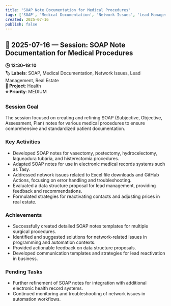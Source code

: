 ```yaml
---
title: "SOAP Note Documentation for Medical Procedures"
tags: ['SOAP', 'Medical Documentation', 'Network Issues', 'Lead Management', 'Real Estate']
created: 2025-07-16
publish: false
---
```


## 📅 2025-07-16 — Session: SOAP Note Documentation for Medical Procedures

**🕒 12:30–19:10**  
**🏷️ Labels**: SOAP, Medical Documentation, Network Issues, Lead Management, Real Estate  
**📂 Project**: Health  
**⭐ Priority**: MEDIUM  


### Session Goal
The session focused on creating and refining SOAP (Subjective, Objective, Assessment, Plan) notes for various medical procedures to ensure comprehensive and standardized patient documentation.

### Key Activities
- Developed SOAP notes for vasectomy, postectomy, hydrocelectomy, laqueadura tubária, and histerectomia procedures.
- Adapted SOAP notes for use in electronic medical records systems such as Tasy.
- Addressed network issues related to Excel file downloads and GitHub Actions, focusing on error handling and troubleshooting.
- Evaluated a data structure proposal for lead management, providing feedback and recommendations.
- Formulated strategies for reactivating contacts and adjusting prices in real estate.

### Achievements
- Successfully created detailed SOAP notes templates for multiple surgical procedures.
- Identified and suggested solutions for network-related issues in programming and automation contexts.
- Provided actionable feedback on data structure proposals.
- Developed communication templates and strategies for lead reactivation in business.

### Pending Tasks
- Further refinement of SOAP notes for integration with additional electronic health record systems.
- Continued monitoring and troubleshooting of network issues in automation workflows.
